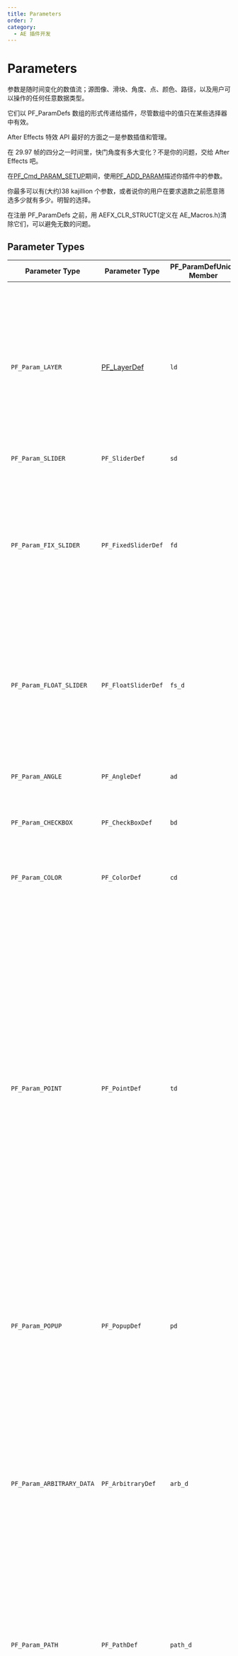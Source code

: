 ```yaml
---
title: Parameters
order: 7
category:
  - AE 插件开发
---
```


# Parameters

参数是随时间变化的数值流；源图像、滑块、角度、点、颜色、路径，以及用户可以操作的任何任意数据类型。

它们以 PF_ParamDefs 数组的形式传递给插件，尽管数组中的值只在某些选择器中有效。

After Effects 特效 API 最好的方面之一是参数插值和管理。

在 29.97 帧的四分之一时间里，快门角度有多大变化？不是你的问题，交给 After Effects 吧。

在[PF_Cmd_PARAM_SETUP](command-selectors.html)期间，使用[PF_ADD_PARAM](.../effect-details/interaction-callback-functions.html)描述你插件中的参数。

你最多可以有(大约)38 kajillion 个参数，或者说你的用户在要求退款之前愿意筛选多少就有多少。明智的选择。

在注册 PF_ParamDefs 之前，用 AEFX_CLR_STRUCT(定义在 AE_Macros.h)清除它们，可以避免无数的问题。

## Parameter Types

| **Parameter Type**                          | **Parameter Type**                                                                                                | **PF_ParamDefUnion Member** | **Param Value Data Type** | **Description**                                                                                                                                                                                                                                                                                                                                                                                                                                                                                                                                                                                                                                                                                                                                                                                                                                                                                                                                                                                                                                                                                                                                                                                   |
| ------------------------------------------- | ----------------------------------------------------------------------------------------------------------------- | --------------------------- | ------------------------- | ------------------------------------------------------------------------------------------------------------------------------------------------------------------------------------------------------------------------------------------------------------------------------------------------------------------------------------------------------------------------------------------------------------------------------------------------------------------------------------------------------------------------------------------------------------------------------------------------------------------------------------------------------------------------------------------------------------------------------------------------------------------------------------------------------------------------------------------------------------------------------------------------------------------------------------------------------------------------------------------------------------------------------------------------------------------------------------------------------------------------------------------------------------------------------------------------- |
| `PF_Param_LAYER`                            | [PF_LayerDef](https://ae-plugins.docsforadobe.dev/effect-basics/PF_EffectWorld.html#effect-basics-pf-effectworld) | `ld`                        | `A_long`                  | Image and audio layers in the composition. All effects automatically have at least 1 layer parameter, param[0], the layer to which they are applied.`<br />`When used as effect parameters, these appear as a pull-down menu with which the user selects a layer within the current composition.`<br />`The pull-down menu contents are generated by After Effects.`<br />`NOTE: This is a reference to a layer which contains pixels and audio samples, not actual pixels and audio samples.                                                                                                                                                                                                                                                                                                                                                                                                                                                                                                                                                                                                                                                                                                     |
| `PF_Param_SLIDER`                           | `PF_SliderDef`                                                                                                    | `sd`                        | `long`                    | No longer used.                                                                                                                                                                                                                                                                                                                                                                                                                                                                                                                                                                                                                                                                                                                                                                                                                                                                                                                                                                                                                                                                                                                                                                                   |
| `PF_Param_FIX_SLIDER`                       | `PF_FixedSliderDef`                                                                                               | `fd`                        | `PF_Fixed`                | Deprecated. For many years, we promoted fixed sliders. We now recommend `PF_Param_FLOAT_SLIDERs`.`<br />`The additional precision helps in many situations, and isn’t as expensive as it once was. Plus, we’re just tired of low byte / high byte silliness.`<br />FIX_SLIDERs` provide higher precision than `PF_Param_SLIDER`. Specify the UI decimal places independently. Ignore the low word of the `PF_Fixed` to get integral results.                                                                                                                                                                                                                                                                                                                                                                                                                                                                                                                                                                                                                                                                                                                                                      |
| `PF_Param_FLOAT_SLIDER`                     | `PF_FloatSliderDef`                                                                                               | `fs_d`                      | `PF_FPLong`               | Sliders represent numerical values.`FLOAT_SLIDERs` contain values for phase, precision, and curve tolerance for use by audio filters.`<br />`Specify a minimum and maximum value, and the user can move a slider or types a number to specify the setting.`br` also respond to slider flags discussed in [Audio Filters](https://ae-plugins.docsforadobe.dev/audio/audio-considerations.html#audio-audio-considerations).                                                                                                                                                                                                                                                                                                                                                                                                                                                                                                                                                                                                                                                                                                                                                                         |
| `PF_Param_ANGLE`                            | `PF_AngleDef`                                                                                                     | `ad`                        | `PF_Fixed`                | Angles in (fixed point) degrees, accurate to small fractions of a degree.`<br />`Users can specify multiple revolutions, resulting in values greater than 360.                                                                                                                                                                                                                                                                                                                                                                                                                                                                                                                                                                                                                                                                                                                                                                                                                                                                                                                                                                                                                                    |
| `PF_Param_CHECKBOX`                         | `PF_CheckBoxDef`                                                                                                  | `bd`                        | `PF_Boolean`              | `PF_ParamFlag_CANNOT_INTERP` is forced on for all checkboxes.                                                                                                                                                                                                                                                                                                                                                                                                                                                                                                                                                                                                                                                                                                                                                                                                                                                                                                                                                                                                                                                                                                                                     |
| `PF_Param_COLOR`                            | `PF_ColorDef`                                                                                                     | `cd`                        | `PF_Pixel`                | RGB value (alpha is not used) that the user can choose either with the standard color picker or with an eye dropper tool.`<br />`For floating point accuracy, use[PF_ColorParamSuite1](https://ae-plugins.docsforadobe.dev/effect-details/parameters-floating-point-values.html#effect-details-parameters-floating-point-values-pf-colorparamsuite) to retrieve the values.                                                                                                                                                                                                                                                                                                                                                                                                                                                                                                                                                                                                                                                                                                                                                                                                                       |
| `PF_Param_POINT`                            | `PF_PointDef`                                                                                                     | `td`                        | `PF_Fixed`                | A two-dimensional point. The point provides x and y values in destination layer space.`<br />`The origin of the layer is the upper-left hand corner, with x increasing to the right, y increasing down.`<br />`Starting in CS5.5, for floating point accuracy, use[PF_PointParamSuite1](https://ae-plugins.docsforadobe.dev/effect-details/parameters-floating-point-values.html#effect-details-parameters-floating-point-values-pf-pointparamsuite) to retrieve the values.`<br />`Dusty history lesson to follow: Prior to API specification version 12.1 (After Effects 4.0), the default value for the point was between 0 and 100 in fixed point with the radix point at bit 16 (i.e. standard fixed point).`<br />`Specifying (50,50) in fixed point yields the center of the image. The value you are returned for a point control is in absolute pixels with some number of bits of fixed point accuracy.`<br />`Thus, if you gave (50,50) as the default position and the user applied the effect to a 640 by 480 layer, the default value you would be sent would be (320, 240) in Fixed point.`<br />`Plug-ins which specify API versions before 12.1 will still get the old behavior. |
| `PF_Param_POPUP`                            | `PF_PopupDef`                                                                                                     | `pd`                        | `A_long`                  | List of choices. Build a string in namesptr containing a list of (read-only) pop-up entries (“Entry1 / Entry2 / Entry3”).`<br />`After Effects copies the data and creates a pop-up menu.`<br />`These entries cannot be modified once the parameter is added.`<br />`An entry of “(-” will result in a separator being drawn between previous and subsequent entries.                                                                                                                                                                                                                                                                                                                                                                                                                                                                                                                                                                                                                                                                                                                                                                                                                            |
| `PF_Param_ARBITRARY_DATA`                   | `PF_ArbitraryDef`                                                                                                 | `arb_d`                     | `???`                     | Custom data type.`<br />`[Arbitrary Data Parameters](https://ae-plugins.docsforadobe.dev/effect-details/arbitrary-data-parameters.html#effect-details-arbitrary-data-parameters) contain an ID (you can use more than one custom data type in a given effect), a default value (so After Effects knows what your data type should start as), and a handle to your actual parameter.In AE, must specify either `PF_PUI_TOPIC` / `PF_PUI_CONTROL` or `PF_PUI_NO_ECW`.`<br />`In PPro 8.0 and later, it’s okay to set none of those flags, which allows you to see the parameter’s keyframe track on the right side of Effect Controls without creating a custom control.                                                                                                                                                                                                                                                                                                                                                                                                                                                                                                                            |
| `PF_Param_PATH`                             | `PF_PathDef`                                                                                                      | `path_d`                    | `PF_PathID`               | Path parameters are references to masks applied to the same layer as the effect.`<br />`Path parameter data cannot be accessed directly; use[PF_PathQuerySuite1](https://ae-plugins.docsforadobe.dev/effect-details/working-with-paths.html#effect-details-working-with-paths-pf-pathquerysuite) and [PF_PathDataSuite](https://ae-plugins.docsforadobe.dev/effect-details/working-with-paths.html#effect-details-working-with-paths-pf-pathdatasuite) to manage and inquire about paths.`br` contains the index of the mask selected by the user.`<br />`A corresponding `AEGP_MaskRefH` can be obtained using `AEGP_GetLayerMaskByIndex` from [AEGP_MaskSuite6](https://ae-plugins.docsforadobe.dev/aegps/aegp-suites.html#aegps-aegp-suites-aegp-masksuite).                                                                                                                                                                                                                                                                                                                                                                                                                                   |
| `PF_Param_GROUP_START` `PF_Param_GROUP_END` | (none) (none)                                                                                                     |                             |                           | Parameter groups (topics) organize parameters into sets.`<br />`Each group receives its own twirly and will be indented in the ECP relative to the neighboring parameters or groups.`<br />`One group can be nested within another.`<br />`Each twirly can be spun open or closed by the user, or programatically by the effect.`<br />`The effect may choose to have certain groups initialized with the twirly spun open, and others with the twirly spun closed.                                                                                                                                                                                                                                                                                                                                                                                                                                                                                                                                                                                                                                                                                                                               |
| `PF_Param_BUTTON`                           | `PF_Button`                                                                                                       | `button_d`                  | (no value)                | A simple push button. Use[Parameter Supervision](https://ae-plugins.docsforadobe.dev/effect-details/parameter-supervision.html#effect-detals-parameter-supervision) to detect when the button is pressed.`<br />`New in CS5.5 to After Effects.                                                                                                                                                                                                                                                                                                                                                                                                                                                                                                                                                                                                                                                                                                                                                                                                                                                                                                                                                   |
| `PF_Param_POINT_3D`                         | `PF_Point3D`                                                                                                      | `point3d_d`                 | `PF_FpLong(3)`            | A three-dimensional point.`<br />`New in CS5.5. Unsupported in Premiere Pro.                                                                                                                                                                                                                                                                                                                                                                                                                                                                                                                                                                                                                                                                                                                                                                                                                                                                                                                                                                                                                                                                                                                      |

## Slider Range Issues?

如果你的滑块似乎被禁用了，但没有灰掉，请检查 valid_min、slider_min、valid_max 和 slider_max 字段。这个参数是`PF_Param_FIX_SLIDER`吗？如果是，你是否将你的 Mins 和 max 转换为合理的固定值？如果你使用 AE_Macros.h 中提供的宏，它们期望接收的是整数；传递定点值是不行的。

## Point Parameter Origin

After Effects 会修改任何点参数以考虑原点偏移，这些偏移是由修改输出尺寸的 "上游 "效果引入的。即使 ECP 用户界面显示点参数的值是(0,0)，偏移量已经被考虑进去了。
